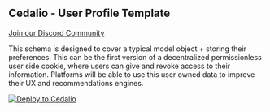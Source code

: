 ## Cedalio - User Profile Template

[Join our Discord Community](https://discord.gg/kSdhmb9UUT)

This schema is designed to cover a typical model object + storing their preferences. This can be the first version of a decentralized permissionless user side cookie, where users can give and revoke access to their information. Platforms will be able to use this user owned data to improve their UX and recommendations engines.

[![Deploy to Cedalio](https://cedalio-static-content.s3.amazonaws.com/Frame+15094.svg)](https://explorer.cedalio.io?email=github@cedalio.com)
</br>